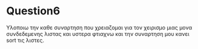 # Question6 
Υλοποιω την καθε συναρτηση που χρειαζομαι για τον χειρισμο μιας μονα συνδεδεμενης λιστας και υστερα φτιαχνω και την συναρτηση μου κανει sort τις λιστες.
